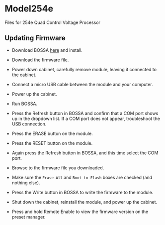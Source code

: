 # Model254e
Files for 254e Quad Control Voltage Processor


## Updating Firmware
* Download BOSSA [here](https://sourceforge.net/projects/b-o-s-s-a/files/1.2.1/) and install.
* Download the firmware file.
* Power down cabinet, carefully remove module, leaving it connected to the cabinet.

* Connect a micro USB cable between the module and your computer.

* Power up the cabinet. 
* Run BOSSA.
* Press the Refresh button in BOSSA and confirm that a COM port shows up in the dropdown list. If a COM port does not appear, troubleshoot the USB connection.
* Press the ERASE button on the module.
* Press the RESET button on the module.
* Again press the Refresh button in BOSSA, and this time select the COM port.
* Browse to the firmware file you downloaded.
* Make sure the `Erase All` and `Boot to Flash` boxes are checked (and nothing else).
* Press the Write button in BOSSA to write the firmware to the module.
* Shut down the cabinet, reinstall the module, and power up the cabinet.
* Press and hold Remote Enable to view the firmware version on the preset manager.
